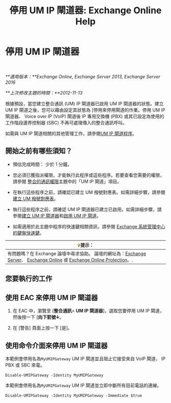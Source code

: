 ﻿---
title: '停用 UM IP 閘道器: Exchange Online Help'
TOCTitle: 停用 UM IP 閘道器
ms:assetid: fe3a8797-1230-49cb-a839-ccec238266b6
ms:mtpsurl: https://technet.microsoft.com/zh-tw/library/Bb125257(v=EXCHG.150)
ms:contentKeyID: 50474686
ms.date: 05/23/2018
mtps_version: v=EXCHG.150
ms.translationtype: MT
---

# 停用 UM IP 閘道器

 

_**適用版本：**Exchange Online, Exchange Server 2013, Exchange Server 2016_

_**上次修改主題的時間：**2012-11-13_

根據預設，當您建立整合通訊 (UM) IP 閘道器已啟用 UM IP 閘道器的狀態。建立 UM IP 閘道之後，您可以藉由設定其狀態為 \[停用來停用閘道的作業。停用 UM IP 閘道器、 Voice over IP (VoIP) 閘道後 IP 專用交換機 (PBX) 或其已設定為使用的工作階段邊界控制器 (SBC) 不再可處理傳入的整合通訊呼叫。

如需與 UM IP 閘道相關的其他管理工作，請參閱[UM IP 閘道程序](um-ip-gateway-procedures-exchange-2013-help.md)。

## 開始之前有哪些須知？

  - 預估完成時間： 少於 1 分鐘。

  - 您必須已獲指派權限，才能執行此程序或這些程序。若要查看您需要的權限，請參閱 [整合的通訊權限](unified-messaging-permissions-exchange-2013-help.md)主題中的「UM IP 閘道」項目。

  - 在執行這些程序之前，請確認已建立 UM 撥號對應表。如需詳細步驟，請參閱[建立 UM 撥號對應表](create-a-um-dial-plan-exchange-2013-help.md)。

  - 執行這些程序之前，請確認 UM IP 閘道器已建立已啟用。如需詳細步驟，請參閱[建立 UM IP 閘道器](create-a-um-ip-gateway-exchange-2013-help.md)和[啟用 UM IP 閘道](enable-a-um-ip-gateway-exchange-2013-help.md)。

  - 如需適用於此主題中程序的快速鍵相關資訊，請參閱 [Exchange 系統管理中心的鍵盤快速鍵](keyboard-shortcuts-in-the-exchange-admin-center-exchange-online-protection-help.md)。

<table>
<thead>
<tr class="header">
<th><img src="images/Bb124558.tip(EXCHG.150).gif" title="提示" alt="提示" />提示：</th>
</tr>
</thead>
<tbody>
<tr class="odd">
<td>有問題嗎？在 Exchange 論壇中尋求協助。 論壇的網址為：<a href="https://go.microsoft.com/fwlink/p/?linkid=60612">Exchange Server</a>、 <a href="https://go.microsoft.com/fwlink/p/?linkid=267542">Exchange Online</a> 或 <a href="https://go.microsoft.com/fwlink/p/?linkid=285351">Exchange Online Protection</a>。.</td>
</tr>
</tbody>
</table>


## 您要執行的工作

## 使用 EAC 來停用 UM IP 閘道器

1.  在 EAC 中，瀏覽至 \[**整合通訊**\> **UM IP 閘道器**\]，選取您要停用 UM IP 閘道，然後按一下 \[**向下箭號**![向下箭號圖示](images/JJ150576.ef5ca57d-a033-457b-bd92-6361877c33d0(EXCHG.150).gif "向下箭號圖示")。

2.  在 \[警告\] 頁面上按一下 \[是\]。

## 使用命令介面來停用 UM IP 閘道器

本範例會停用名為`MyUMIPGateway` UM IP 閘道並且阻止它接受來自 VoIP 閘道、 IP PBX 或 SBC 來電。

    Disable-UMIPGateway -Identity MyUMIPGateway

本範例會停用名為`MyUMIPGateway` UM IP 閘道並立即中斷所有目前電話的連線。

    Disable-UMIPGateway -Identity MyUMIPGateway -Immediate $true

